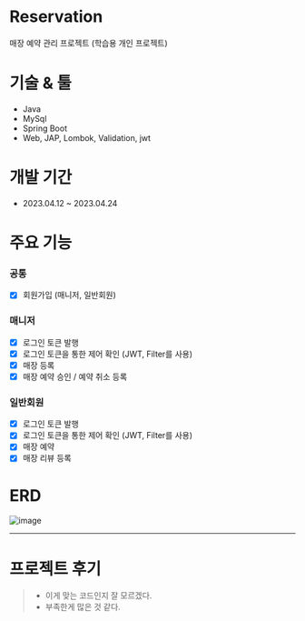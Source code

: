 # Reservation
매장 예약 관리 프로젝트 (학습용 개인 프로젝트)

# 기술 & 툴
- Java
- MySql
- Spring Boot
- Web, JAP, Lombok, Validation, jwt

# 개발 기간
- 2023.04.12 ~ 2023.04.24

# 주요 기능
### 공통
- [x] 회원가입 (매니저, 일반회원)

### 매니저
- [x] 로그인 토큰 발행
- [x] 로그인 토큰을 통한 제어 확인 (JWT, Filter를 사용)
- [x] 매장 등록
- [x] 매장 예약 승인 / 예약 취소 등록

### 일반회원
- [x] 로그인 토큰 발행
- [x] 로그인 토큰을 통한 제어 확인 (JWT, Filter를 사용)
- [x] 매장 예약
- [x] 매장 리뷰 등록

# ERD
![image](https://user-images.githubusercontent.com/32833969/233989498-e064efda-1a23-4710-9cd6-92b5cb292aa5.png)

***

# 프로젝트 후기
> - 이게 맞는 코드인지 잘 모르겠다.
> - 부족한게 많은 것 같다.
